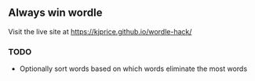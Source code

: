 ## Always win wordle

Visit the live site at https://kjprice.github.io/wordle-hack/

### TODO

 - Optionally sort words based on which words eliminate the most words
